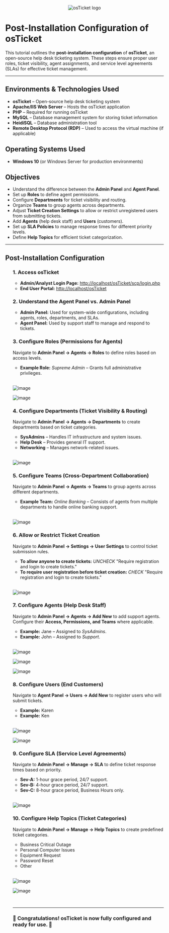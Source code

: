 <p align="center">
<img src="https://i.imgur.com/Clzj7Xs.png" alt="osTicket logo"/>
</p>



<h1>Post-Installation Configuration of osTicket</h1>
<p>This tutorial outlines the <strong>post-installation configuration</strong> of <strong>osTicket</strong>, an open-source help desk ticketing system. These steps ensure proper user roles, ticket visibility, agent assignments, and service level agreements (SLAs) for effective ticket management.</p>
<hr>

<h2>Environments & Technologies Used</h2>
<ul>
    <li><strong>osTicket</strong> – Open-source help desk ticketing system</li>
    <li><strong>Apache/IIS Web Server</strong> – Hosts the osTicket application</li>
    <li><strong>PHP</strong> – Required for running osTicket</li>
    <li><strong>MySQL</strong> – Database management system for storing ticket information</li>
    <li><strong>HeidiSQL</strong> – Database administration tool</li>
    <li><strong>Remote Desktop Protocol (RDP)</strong> – Used to access the virtual machine (if applicable)</li>
</ul>

<h2>Operating Systems Used</h2>
<ul>
    <li><strong>Windows 10</strong> (or Windows Server for production environments)</li>
</ul>

<h2>Objectives</h2>
<ul>
    <li>Understand the difference between the <strong>Admin Panel</strong> and <strong>Agent Panel</strong>.</li>
    <li>Set up <strong>Roles</strong> to define agent permissions.</li>
    <li>Configure <strong>Departments</strong> for ticket visibility and routing.</li>
    <li>Organize <strong>Teams</strong> to group agents across departments.</li>
    <li>Adjust <strong>Ticket Creation Settings</strong> to allow or restrict unregistered users from submitting tickets.</li>
    <li>Add <strong>Agents</strong> (help desk staff) and <strong>Users</strong> (customers).</li>
    <li>Set up <strong>SLA Policies</strong> to manage response times for different priority levels.</li>
    <li>Define <strong>Help Topics</strong> for efficient ticket categorization.</li>
</ul>

<hr>

<h2>Post-Installation Configuration</h2>
<ul>
    
<h3>1. Access osTicket</h3>
<ul>
    <li><strong>Admin/Analyst Login Page:</strong> <a href="http://localhost/osTicket/scp/login.php">http://localhost/osTicket/scp/login.php</a></li>
    <li><strong>End User Portal:</strong> <a href="http://localhost/osTicket">http://localhost/osTicket</a></li>
</ul>

<h3>2. Understand the Agent Panel vs. Admin Panel</h3>
<ul>
    <li><strong>Admin Panel:</strong> Used for system-wide configurations, including agents, roles, departments, and SLAs.</li>
    <li><strong>Agent Panel:</strong> Used by support staff to manage and respond to tickets.</li>
</ul>

<h3>3. Configure Roles (Permissions for Agents)</h3>
<p>Navigate to <strong>Admin Panel → Agents → Roles</strong> to define roles based on access levels.</p>
<ul>
    <li><strong>Example Role:</strong> <em>Supreme Admin</em> – Grants full administrative privileges.</li>
</ul>
<br />

![image](https://github.com/user-attachments/assets/ca01c8fb-5aa2-42a1-b4c6-9432fe2024b6)

![image](https://github.com/user-attachments/assets/1a93f6dd-cbc1-43f2-baea-980e873bee58)



<h3>4. Configure Departments (Ticket Visibility & Routing)</h3>
<p>Navigate to <strong>Admin Panel → Agents → Departments</strong> to create departments based on ticket categories.</p>
<ul>
    <li><strong>SysAdmins</strong> – Handles IT infrastructure and system issues.</li>
    <li><strong>Help Desk</strong> – Provides general IT support.</li>
    <li><strong>Networking</strong> – Manages network-related issues.</li>
</ul>
<br />

![image](https://github.com/user-attachments/assets/1d745d63-b96e-41d4-9b04-e6bbea7f975b)



<h3>5. Configure Teams (Cross-Department Collaboration)</h3>
<p>Navigate to <strong>Admin Panel → Agents → Teams</strong> to group agents across different departments.</p>
<ul>
    <li><strong>Example Team:</strong> <em>Online Banking</em> – Consists of agents from multiple departments to handle online banking support.</li>
</ul>
<br />

![image](https://github.com/user-attachments/assets/2d94261b-b585-4f66-bd47-f723a0380e3e)



<h3>6. Allow or Restrict Ticket Creation</h3>
<p>Navigate to <strong>Admin Panel → Settings → User Settings</strong> to control ticket submission rules.</p>
<ul>
    <li><strong>To allow anyone to create tickets:</strong> <em>UNCHECK</em> "Require registration and login to create tickets."</li>
    <li><strong>To require user registration before ticket creation:</strong> <em>CHECK</em> "Require registration and login to create tickets."</li>
</ul>
<br />

![image](https://github.com/user-attachments/assets/cec3f908-b108-46fc-aebf-b0bbb9f10e37)



<h3>7. Configure Agents (Help Desk Staff)</h3>
<p>Navigate to <strong>Admin Panel → Agents → Add New</strong> to add support agents. Configure their <strong>Access, Permissions, and Teams</strong> where applicable.</p>
<ul>
    <li><strong>Example:</strong> Jane – Assigned to <em>SysAdmins</em>.</li>
    <li><strong>Example:</strong> John – Assigned to <em>Support</em>.</li>
</ul>
</br>

![image](https://github.com/user-attachments/assets/d8ae7b0e-609a-4ec9-a704-bd876a934dad)

![image](https://github.com/user-attachments/assets/1f9c1b59-859f-4253-8104-2c148acb5c8e)

![image](https://github.com/user-attachments/assets/2400c6fb-1a69-413a-82c2-427bc2471db6)



<h3>8. Configure Users (End Customers)</h3>
<p>Navigate to <strong>Agent Panel → Users → Add New</strong> to register users who will submit tickets.</p>
<ul>
    <li><strong>Example:</strong> Karen</li>
    <li><strong>Example:</strong> Ken</li>
</ul>
<br/>

![image](https://github.com/user-attachments/assets/d9a1b557-0232-43f5-a266-09a3ea7b124b)

![image](https://github.com/user-attachments/assets/89199c0a-5384-428a-a084-28784f4dc8db)

<h3>9. Configure SLA (Service Level Agreements)</h3>
<p>Navigate to <strong>Admin Panel → Manage → SLA</strong> to define ticket response times based on priority.</p>
<ul>
    <li><strong>Sev-A:</strong> 1-hour grace period, 24/7 support.</li>
    <li><strong>Sev-B:</strong> 4-hour grace period, 24/7 support.</li>
    <li><strong>Sev-C:</strong> 8-hour grace period, Business Hours only.</li>
</ul>
<br />

![image](https://github.com/user-attachments/assets/9935dd3b-0b4c-4708-a176-f96d486f75b6)



<h3>10. Configure Help Topics (Ticket Categories)</h3>
<p>Navigate to <strong>Admin Panel → Manage → Help Topics</strong> to create predefined ticket categories.</p>
<ul>
    <li>Business Critical Outage</li>
    <li>Personal Computer Issues</li>
    <li>Equipment Request</li>
    <li>Password Reset</li>
    <li>Other</li>
</ul>
<br />

![image](https://github.com/user-attachments/assets/493803a2-bcc8-4e74-85e0-edbed7191085)


![image](https://github.com/user-attachments/assets/95ecf4ad-cdf7-4547-9ac7-0ec6eca4fb52)

<br />
<hr>

<h3>🎉 Congratulations! osTicket is now fully configured and ready for use. 🎉</h3>

</body>
</html>

